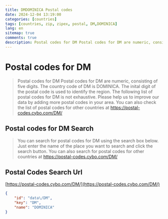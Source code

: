 ```yaml
---
title: DMDOMINICA Postal codes 
date: 2024-12-04 13:19:00
categories: [countries]
tags: [countries, zip, zipex, postal, DM,DOMINICA]
lang: en
sitemap: true
comments: true
description: Postal codes for DM Postal codes for DM are numeric, consisting of five digits. The country code of DM is DOMINICA. The inital digit of the postal code is used to identify the region. The following list of postal codes for DM is not exhaustive. Please help us to improve our data by adding more postal codes in your area. You can also check the list of postal codes for other countries at https://postal-codes.cybo.com/DM/
---
```


# Postal codes for DM
> Postal codes for DM Postal codes for DM are numeric, consisting of five digits. The country code of DM is DOMINICA. The inital digit of the postal code is used to identify the region. The following list of postal codes for DM is not exhaustive. Please help us to improve our data by adding more postal codes in your area. You can also check the list of postal codes for other countries at https://postal-codes.cybo.com/DM/

## Postal codes for DM Search 
> You can search for postal codes for DM using the search box below. Just enter the name of the place you want to search and click the search button. You can also search for postal codes for other countries at https://postal-codes.cybo.com/DM/

## Postal Codes Search Url

[https://postal-codes.cybo.com/DM/](https://postal-codes.cybo.com/DM/)
```json
{
    "id": "data\/DM",
    "key": "DM",
    "name": "DOMINICA"
}
```
